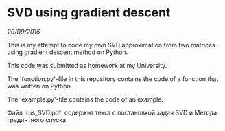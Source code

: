 # SVD using gradient descent

*20/09/2016*

This is my attempt to code my own SVD approximation from two matrices using gradient descent method on Python. 

This code was submitted as homework at my University.

The 'function.py'-file in this repository contains the code of a function that was written on Python.

The 'example.py'-file contains the code of an example.

Файл 'rus_SVD.pdf' содержит текст с постановкой задач SVD и Метода градинтного спуска.
